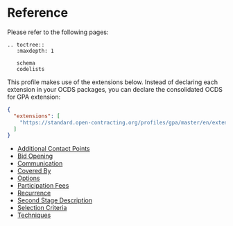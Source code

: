 # Reference

Please refer to the following pages:

```eval_rst
.. toctree::
   :maxdepth: 1

   schema
   codelists
```

This profile makes use of the extensions below. Instead of declaring each extension in your OCDS packages, you can declare the consolidated OCDS for GPA extension:

```json
{
  "extensions": [
    "https://standard.open-contracting.org/profiles/gpa/master/en/extension.json"
  ]
}
```

* [Additional Contact Points](https://github.com/open-contracting-extensions/ocds_additionalContactPoints_extension)
* [Bid Opening](https://github.com/open-contracting-extensions/ocds_bidOpening_extension)
* [Communication](https://github.com/open-contracting-extensions/ocds_communication_extension)
* [Covered By](https://github.com/open-contracting-extensions/ocds_coveredBy_extension)
* [Options](https://github.com/open-contracting-extensions/ocds_options_extension)
* [Participation Fees](https://github.com/open-contracting-extensions/ocds_participationFee_extension)
* [Recurrence](https://github.com/open-contracting-extensions/ocds_recurrence_extension)
* [Second Stage Description](https://github.com/open-contracting-extensions/ocds_secondStageDescription_extension)
* [Selection Criteria](https://github.com/open-contracting-extensions/ocds_selectionCriteria_extension)
* [Techniques](https://github.com/open-contracting-extensions/ocds_techniques_extension)
